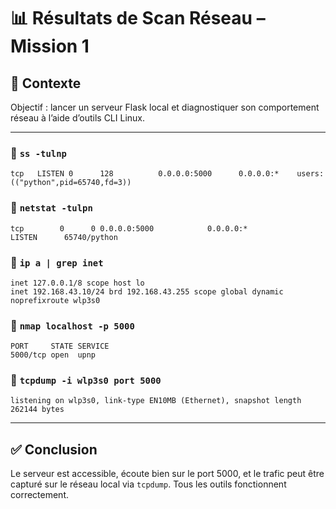# 📊 Résultats de Scan Réseau – Mission 1

## 🔧 Contexte
Objectif : lancer un serveur Flask local et diagnostiquer son comportement réseau à l’aide d’outils CLI Linux.

---

### 🔹 `ss -tulnp`
```
tcp   LISTEN 0      128          0.0.0.0:5000      0.0.0.0:*    users:(("python",pid=65740,fd=3))
```

### 🔹 `netstat -tulpn`
```
tcp        0      0 0.0.0.0:5000            0.0.0.0:*               LISTEN      65740/python        
```

### 🔹 `ip a | grep inet`
```
inet 127.0.0.1/8 scope host lo
inet 192.168.43.10/24 brd 192.168.43.255 scope global dynamic noprefixroute wlp3s0
```

### 🔹 `nmap localhost -p 5000`
```
PORT     STATE SERVICE
5000/tcp open  upnp
```

### 🔹 `tcpdump -i wlp3s0 port 5000`
```
listening on wlp3s0, link-type EN10MB (Ethernet), snapshot length 262144 bytes
```

---

## ✅ Conclusion

Le serveur est accessible, écoute bien sur le port 5000, et le trafic peut être capturé sur le réseau local via `tcpdump`. Tous les outils fonctionnent correctement.